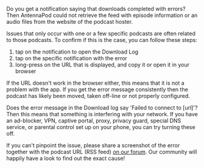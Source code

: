 Do you get a notification saying that downloads completed with errors? Then AntennaPod could not retrieve the feed with episode information or an audio files from the website of the podcast hoster.

Issues that only occur with one or a few specific podcasts are often related to those podcasts. To confirm if this is the case, you can follow these steps:
1. tap on the notification to open the Download Log
2. tap on the specific notification with the error
3. long-press on the URL that is displayed, and copy it or open it in your browser

If the URL doesn't work in the browser either, this means that it is not a problem with the app. If you get the error message consistently then the podcast has likely been moved, taken off-line or not properly configured.

Does the error message in the Download log say 'Failed to connect to [url]'? Then this means that something is interfering with your network. If you have an ad-blocker, VPN, captive portal, proxy, privacy guard, special DNS service, or parental control set up on your phone, you can try turning these off.

If you can't pinpoint the issue, please share a screenshot of the error together with the podcast URL (RSS feed) [on our forum](https://forum.antennapod.org/c/support/7). Our community will happily have a look to find out the exact cause!
